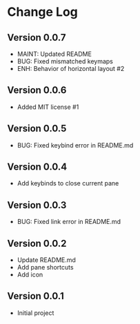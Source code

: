 # Change Log

## Version 0.0.7

- MAINT: Updated README
- BUG: Fixed mismatched keymaps
- ENH: Behavior of horizontal layout #2

## Version 0.0.6

- Added MIT license #1

## Version 0.0.5

- BUG: Fixed keybind error in README.md

## Version 0.0.4

- Add keybinds to close current pane

## Version 0.0.3

- BUG: Fixed link error in README.md

## Version 0.0.2

- Update README.md
- Add pane shortcuts
- Add icon

## Version 0.0.1

- Initial project
